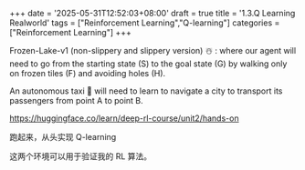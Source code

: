 +++
date = '2025-05-31T12:52:03+08:00'
draft = true
title = '1.3.Q Learning Realworld'
tags = ["Reinforcement Learning","Q-learning"]
categories = ["Reinforcement Learning"]
+++


Frozen-Lake-v1 (non-slippery and slippery version) ☃️ : where our agent will need to go from the starting state (S) to the goal state (G) by walking only on frozen tiles (F) and avoiding holes (H).

An autonomous taxi 🚖 will need to learn to navigate a city to transport its passengers from point A to point B.

https://huggingface.co/learn/deep-rl-course/unit2/hands-on

跑起来，从头实现 Q-learning

这两个环境可以用于验证我的 RL 算法。

